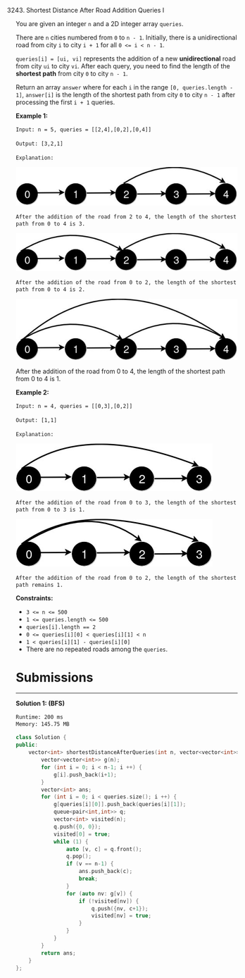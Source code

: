 3243. Shortest Distance After Road Addition Queries I

You are given an integer `n` and a 2D integer array `queries`.

There are `n` cities numbered from `0` to `n - 1`. Initially, there is a unidirectional road from city `i` to city `i + 1` for all `0 <= i < n - 1`.

`queries[i] = [ui, vi]` represents the addition of a new **unidirectional** road from city `ui` to city `vi`. After each query, you need to find the length of the **shortest path** from city `0` to city `n - 1`.

Return an array `answer` where for each `i` in the range `[0, queries.length - 1]`, `answer[i]` is the length of the shortest path from city `0` to city `n - 1` after processing the first `i + 1` queries.

 

**Example 1:**
```
Input: n = 5, queries = [[2,4],[0,2],[0,4]]

Output: [3,2,1]

Explanation:
```
![3243_image8.jpg](img/3243_image8.jpg)
```
After the addition of the road from 2 to 4, the length of the shortest path from 0 to 4 is 3.
```
![3243_image9.jpg](img/3243_image9.jpg)
```
After the addition of the road from 0 to 2, the length of the shortest path from 0 to 4 is 2.
```
![3243_image10.jpg](img/3243_image10.jpg)

After the addition of the road from 0 to 4, the length of the shortest path from 0 to 4 is 1.

**Example 2:**
```
Input: n = 4, queries = [[0,3],[0,2]]

Output: [1,1]

Explanation:
```
![3243_image11.jpg](img/3243_image11.jpg)
```
After the addition of the road from 0 to 3, the length of the shortest path from 0 to 3 is 1.
```
![3243_image12.jpg](img/3243_image12.jpg)
```
After the addition of the road from 0 to 2, the length of the shortest path remains 1.
```
 

**Constraints:**

* `3 <= n <= 500`
* `1 <= queries.length <= 500`
* `queries[i].length == 2`
* `0 <= queries[i][0] < queries[i][1] < n`
* `1 < queries[i][1] - queries[i][0]`
* There are no repeated roads among the `queries`.

# Submissions
---
**Solution 1: (BFS)**
```
Runtime: 200 ms
Memory: 145.75 MB
```
```c++
class Solution {
public:
    vector<int> shortestDistanceAfterQueries(int n, vector<vector<int>>& queries) {
        vector<vector<int>> g(n);
        for (int i = 0; i < n-1; i ++) {
            g[i].push_back(i+1);
        }
        vector<int> ans;
        for (int i = 0; i < queries.size(); i ++) {
            g[queries[i][0]].push_back(queries[i][1]);
            queue<pair<int,int>> q;
            vector<int> visited(n);
            q.push({0, 0});
            visited[0] = true;
            while (1) {
                auto [v, c] = q.front();
                q.pop();
                if (v == n-1) {
                    ans.push_back(c);
                    break;
                }
                for (auto nv: g[v]) {
                    if (!visited[nv]) {
                        q.push({nv, c+1});
                        visited[nv] = true;
                    }
                }
            }
        }
        return ans;
    }
};
```

